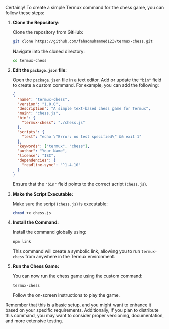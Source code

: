 Certainly! To create a simple Termux command for the chess game, you can follow these steps:

1. **Clone the Repository:**

   Clone the repository from GitHub:

   ```bash
   git clone https://github.com/fahadmuhammed123/termux-chess.git
   ```

   Navigate into the cloned directory:

   ```bash
   cd termux-chess
   ```

2. **Edit the `package.json` file:**

   Open the `package.json` file in a text editor. Add or update the `"bin"` field to create a custom command. For example, you can add the following:

   ```json
   {
     "name": "termux-chess",
     "version": "1.0.0",
     "description": "A simple text-based chess game for Termux",
     "main": "chess.js",
     "bin": {
       "termux-chess": "./chess.js"
     },
     "scripts": {
       "test": "echo \"Error: no test specified\" && exit 1"
     },
     "keywords": ["termux", "chess"],
     "author": "Your Name",
     "license": "ISC",
     "dependencies": {
       "readline-sync": "^1.4.10"
     }
   }
   ```

   Ensure that the `"bin"` field points to the correct script (`chess.js`).

3. **Make the Script Executable:**

   Make sure the script (`chess.js`) is executable:

   ```bash
   chmod +x chess.js
   ```

4. **Install the Command:**

   Install the command globally using:

   ```bash
   npm link
   ```

   This command will create a symbolic link, allowing you to run `termux-chess` from anywhere in the Termux environment.

5. **Run the Chess Game:**

   You can now run the chess game using the custom command:

   ```bash
   termux-chess
   ```

   Follow the on-screen instructions to play the game.

Remember that this is a basic setup, and you might want to enhance it based on your specific requirements. Additionally, if you plan to distribute this command, you may want to consider proper versioning, documentation, and more extensive testing.
